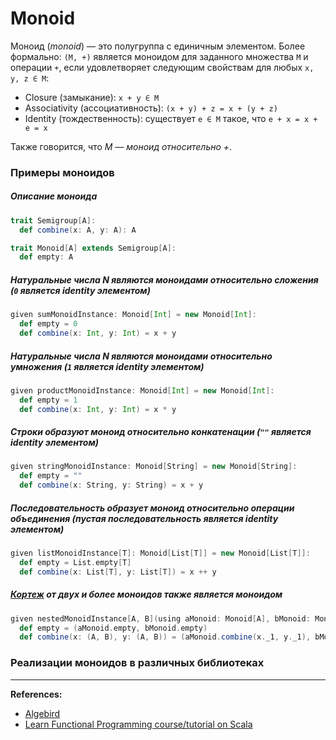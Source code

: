 # Monoid

Моноид (_monoid_) — это полугруппа с единичным элементом.
Более формально: `(M, +)` является моноидом для заданного множества `M` и операции `+`,
если удовлетворяет следующим свойствам для любых `x, y, z ∈ M`:
- Closure (замыкание): `x + y ∈ M`
- Associativity (ассоциативность): `(x + y) + z = x + (y + z)`
- Identity (тождественность): существует `e ∈ M` такое, что `e + x = x + e = x`

Также говорится, что _M — моноид относительно +_.

### Примеры моноидов

##### Описание моноида
```scala
trait Semigroup[A]:
  def combine(x: A, y: A): A

trait Monoid[A] extends Semigroup[A]:
  def empty: A
```

##### Натуральные числа N являются моноидами относительно сложения (`0` является identity элементом)
```scala
given sumMonoidInstance: Monoid[Int] = new Monoid[Int]:
  def empty = 0
  def combine(x: Int, y: Int) = x + y
```

##### Натуральные числа N являются моноидами относительно умножения (`1` является identity элементом)
```scala
given productMonoidInstance: Monoid[Int] = new Monoid[Int]:
  def empty = 1
  def combine(x: Int, y: Int) = x * y
```

##### Строки образуют моноид относительно конкатенации (`""` является identity элементом)
```scala
given stringMonoidInstance: Monoid[String] = new Monoid[String]:
  def empty = ""
  def combine(x: String, y: String) = x + y
```

##### Последовательность образует моноид относительно операции объединения (пустая последовательность является identity элементом)
```scala
given listMonoidInstance[T]: Monoid[List[T]] = new Monoid[List[T]]:
  def empty = List.empty[T]
  def combine(x: List[T], y: List[T]) = x ++ y
```

##### [Кортеж](../../scala/collections/tuple) от двух и более моноидов также является моноидом
```scala
given nestedMonoidInstance[A, B](using aMonoid: Monoid[A], bMonoid: Monoid[B]): Monoid[(A, B)] = new Monoid[(A, B)]:
  def empty = (aMonoid.empty, bMonoid.empty)
  def combine(x: (A, B), y: (A, B)) = (aMonoid.combine(x._1, y._1), bMonoid.combine(x._2, y._2))
```


### Реализации моноидов в различных библиотеках


---

**References:**
- [Algebird](https://twitter.github.io/algebird/typeclasses/monoid.html)
- [Learn Functional Programming course/tutorial on Scala](https://github.com/dehun/learn-fp)
